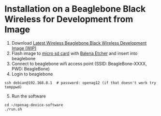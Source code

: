 # Installation on a Beaglebone Black Wireless for Development from Image
1. Download [Latest Wireless Beaglebone Black Wireless Development Image (WIP)](https://media0.giphy.com/media/gcZxPiUFzoHgA/giphy.gif?cid=3640f6095c41864c2f56454c6fd3dcea)
2. Flash image to [micro sd card](https://goo.gl/GHaCMB) with [Balena Etcher](https://www.balena.io/etcher/) and insert into beaglebone
3. Connect to beaglebone wifi access point (SSID: BeagleBone-XXXX, PWD: BeagleBone)
4. Login to beaglebone
```
ssh debian@192.168.8.1  # password: openag12 (if that doesn't work try temppwd)
```
5. Run the software
```
cd ~/openag-device-software
./run.sh
```
